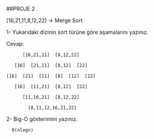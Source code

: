 ##PROJE 2

[16,21,11,8,12,22] -> Merge Sort

   1- Yukarıdaki dizinin sort türüne göre aşamalarını yazınız.

Cevap:

          [16,21,11]  [8,12,22]

       [16]  [21,11]  [8,12]  [22]

    [16]  [21]  [11]  [8]  [12]  [22]

       [16]  [11,21]  [8,12]  [22]
 
          [11,16,21]  [8,12,22]

            [8,11,12,16,21,22]


   2- Big-O gösterimini yazınız.

      O(nlogn)